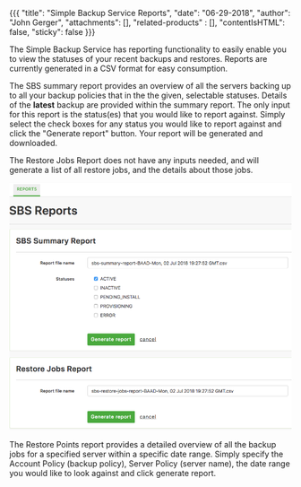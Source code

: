 {{{
  "title": "Simple Backup Service Reports",
  "date": "06-29-2018",
  "author": "John Gerger",
  "attachments": [],
  "related-products" : [],
  "contentIsHTML": false,
  "sticky": false
}}}

The Simple Backup Service has reporting functionality to easily enable you to view the statuses of your recent backups and restores. Reports are currently generated in a CSV format for easy consumption.

The SBS summary report provides an overview of all the servers backing up to all your backup policies that in the the given, selectable statuses. Details of the **latest** backup are provided within the summary report. The only input for this report is the status(es) that you would like to report against. Simply select the check boxes for any status you would like to report against and click the "Generate report" button. Your report will be generated and downloaded.

The Restore Jobs Report does not have any inputs needed, and will generate a list of all restore jobs, and the details about those jobs.


![](../images/backup/reporting/reports.png)

The Restore Points report provides a detailed overview of all the backup jobs for a specified server within a specific date range. Simply specify the Account Policy (backup policy), Server Policy (server name), the date range you would like to look against and click generate report.
